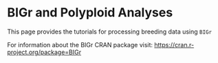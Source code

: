 # BIGr and Polyploid Analyses

This page provides the tutorials for processing breeding data using `BIGr`

For information about the BIGr CRAN package visit: https://cran.r-project.org/package=BIGr
